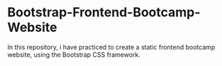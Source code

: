 # Bootstrap-Frontend-Bootcamp-Website
In this repository, i have practiced to create a static frontend bootcamp website, using the Bootstrap CSS framework.
